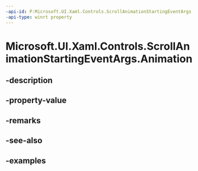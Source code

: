 ```yaml
---
-api-id: P:Microsoft.UI.Xaml.Controls.ScrollAnimationStartingEventArgs.Animation
-api-type: winrt property
---
```


# Microsoft.UI.Xaml.Controls.ScrollAnimationStartingEventArgs.Animation

<!--
public Windows.UI.Composition.CompositionAnimation Animation { get; set; }
-->


## -description

## -property-value

## -remarks

## -see-also

## -examples


